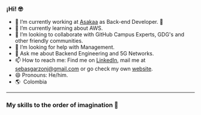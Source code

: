 
<!--![Banner](banner.gif)-->

### ¡Hi! 🤓

- 🔭 I’m currently working at [Asakaa](https://asakaa.com/) as Back-end Developer. 🚗
- 🌱 I’m currently learning about AWS.
- 👯 I’m looking to collaborate with GitHub Campus Experts, GDG's and other friendly communities.
- 🤔 I’m looking for help with Management.
- 💬 Ask me about Backend Engineering and 5G Networks.
- 📫 How to reach me: Find me on [LinkedIn](https://www.linkedin.com/in/andresgarzonj), mail me at [sebasgarzonj@gmail.com](mailto:sebasgarzonj@gmail.com) or go check my own [website](https://linktr.ee/andresgarzonj).
- 😄 Pronouns: He/him. 
- :earth_americas:&nbsp;&nbsp;Colombia

---

### My skills to the order of imagination 👋
<!--
[![Top Langs](https://github-readme-stats.vercel.app/api/top-langs/?username=AndresGarzonJ&langs_count=10)](https://github.com/anuraghazra/github-readme-stats)
[![Andres's GitHub stats](https://github-readme-stats.vercel.app/api?username=AndresGarzonJ)](https://github.com/anuraghazra/github-readme-stats)
[![Top Langs](https://github-readme-stats.vercel.app/api/top-langs/?username=AndresGarzonJ)](https://github.com/anuraghazra/github-readme-stats)
-->
